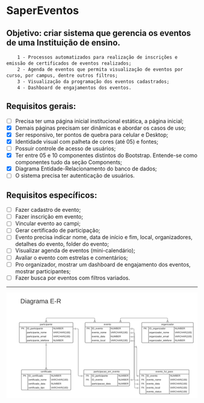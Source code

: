 # SaperEventos

## Objetivo: criar sistema que gerencia os eventos de uma Instituição de ensino.
        1 - Processos automatizados para realização de inscrições e emissão de certificados de eventos realizados;
        2 - Agenda de eventos que permita visualização de eventos por curso, por campus, dentre outros filtros;
        3 - Visualização da programação dos eventos cadastrados;
        4 - Dashboard de engajamentos dos eventos.

## Requisitos gerais:

- [ ] Precisa ter uma página inicial institucional estática, a página inicial;
- [X] Demais páginas precisam ser dinâmicas e abordar os casos de uso;
- [X] Ser responsivo, ter pontos de quebra para celular e Desktop;
- [X] Identidade visual com palheta de cores (até 05) e fontes;
- [ ] Possuir controle de acesso de usuários;
- [X] Ter entre 05 e 10 componentes distintos do Bootstrap. Entende-se como componentes tudo da seção Components;
- [X] Diagrama Entidade-Relacionamento do banco de dados;
- [ ] O sistema precisa ter autenticação de usuários.

## Requisitos específicos:

- [ ] Fazer cadastro de evento;
- [ ] Fazer inscrição em evento;
- [ ] Vincular evento ao campi;
- [ ] Gerar certificado de participação;
- [ ] Evento precisa indicar nome, data de início e fim, local, organizadores, detalhes do evento, folder do evento;
- [ ] Visualizar agenda de eventos (mini-calendário);
- [ ] Avaliar o evento com estrelas e comentários;
- [ ] Pro organizador, mostrar um dashboard de engajamento dos eventos, mostrar participantes;
- [ ] Fazer busca por eventos com filtros variados.
---------------------------------------------------------------------------------------------------------------------------------------
<img src="img/Diagrama E-R SAPER_EVENTOS.png">
